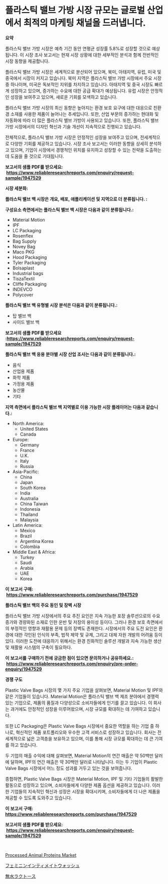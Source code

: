 <p><h1>플라스틱 밸브 가방 시장 규모는 글로벌 산업에서 최적의 마케팅 채널을 드러냅니다.</h1></p><p><strong>요약</strong></p>
<p><p>플라스틱 밸브 가방 시장은 예측 기간 동안 연평균 성장률 5.8%로 성장할 것으로 예상됩니다. 이 시장 조사 보고서는 현재 시장 상황에 대한 세부적인 분석과 함께 전반적인 시장 동향을 제공합니다.</p><p>플라스틱 밸브 가방 시장은 세계적으로 분산되어 있으며, 북미, 아태지역, 유럽, 미국 및 중국에서 시장이 커지고 있습니다. 북미 지역은 플라스틱 밸브 가방 시장에서 주요 시장 중 하나이며, 미국은 독보적인 지위를 차지하고 있습니다. 아태지역 및 중국 시장도 빠르게 성장하고 있으며, 증가하는 수요에 대한 공급 확대가 예상됩니다. 유럽 시장은 안정적인 성장을 보여주고 있으며, 새로운 기회를 모색하고 있습니다.</p><p>플라스틱 밸브 가방 시장의 최신 동향은 높아지는 환경 보호 요구에 대한 대응으로 친환경 소재를 사용한 제품이 늘어나는 추세입니다. 또한, 산업 부문의 증가하는 현대화 및 자동화에 따라 더 많은 플라스틱 밸브 가방이 사용되고 있습니다. 또한, 플라스틱 밸브 가방 시장에서의 디자인 혁신과 기술 개선이 지속적으로 진행되고 있습니다.</p><p>전체적으로, 플라스틱 밸브 가방 시장은 안정적인 성장을 보여주고 있으며, 전세계적으로 다양한 기회를 제공하고 있습니다. 시장 조사 보고서는 이러한 동향을 상세히 분석하고 있으며, 기업이 시장에서 경쟁적인 위치를 유지하고 성장할 수 있는 전략을 도출하는 데 도움을 줄 것으로 기대됩니다.</p></p>
<p><strong>보고서의 샘플 PDF를 받으세요: &nbsp;<a href="https://www.reliableresearchreports.com/enquiry/request-sample/1947529">https://www.reliableresearchreports.com/enquiry/request-sample/1947529</a></strong></p>
<p><strong>시장 세분화:</strong></p>
<p><strong> 플라스틱 밸브 백 시장은 개요, 배포, 애플리케이션 및 지역으로 더 분류됩니다. :</strong></p>
<p><strong>구성요소 측면에서는 플라스틱 밸브 백 시장은 다음과 같이 분류됩니다.:</strong></p>
<p><ul><li>Material Motion</li><li>IPF</li><li>LC Packaging</li><li>Rosenflex</li><li>Bag Supply</li><li>Novey Bag</li><li>Maco PKG</li><li>Hood Packaging</li><li>Tyler Packaging</li><li>Bolsaplast</li><li>Industrial bags</li><li>TiszaTextil</li><li>Cliffe Packaging</li><li>INDEVCO</li><li>Polycover</li></ul></p>
<p><strong> 플라스틱 밸브 백 유형별 시장 분석은 다음과 같이 분류됩니다.:</strong></p>
<p><ul><li>탑 밸브 백</li><li>사이드 밸브 백</li></ul></p>
<p><strong>보고서의 샘플 PDF를 받으세요 :<a href="https://www.reliableresearchreports.com/enquiry/request-sample/1947529">https://www.reliableresearchreports.com/enquiry/request-sample/1947529</a></strong></p>
<p><strong> 플라스틱 밸브 백 응용 분야별 시장 산업 조사는 다음과 같이 분류됩니다.:</strong></p>
<p><ul><li>음식</li><li>산업용 제품</li><li>화학 제품</li><li>가정용 제품</li><li>농산물</li><li>기타</li></ul></p>
<p><strong>지역 측면에서 플라스틱 밸브 백 지역별로 이용 가능한 시장 플레이어는 다음과 같습니다.:</strong></p>
<p><ul>
    <li>
        North America:
        <ul>
            <li>United States</li>
            <li>Canada</li>
        </ul>
    </li>
    <li>
        Europe:
        <ul>
            <li>Germany</li>
            <li>France</li>
            <li>U.K.</li>
            <li>Italy</li>
            <li>Russia</li>
        </ul>
    </li>
    <li>
        Asia-Pacific:
        <ul>
            <li>China</li>
            <li>Japan</li>
            <li>South Korea</li>
            <li>India</li>
            <li>Australia</li>
            <li>China Taiwan</li>
            <li>Indonesia</li>
            <li>Thailand</li>
            <li>Malaysia</li>
        </ul>
    </li>
    <li>
        Latin America:
        <ul>
            <li>Mexico</li>
            <li>Brazil</li>
            <li>Argentina Korea</li>
            <li>Colombia</li>
        </ul>
    </li>
    <li>
        Middle East & Africa:
        <ul>
            <li>Turkey</li>
            <li>Saudi</li>
            <li>Arabia</li>
            <li>UAE</li>
            <li>Korea</li>
        </ul>
    </li>
    </ul></p>
<p><strong>이 보고서 구매: &nbsp;<a href="https://www.reliableresearchreports.com/purchase/1947529">https://www.reliableresearchreports.com/purchase/1947529</a></strong></p>
<p><strong>플라스틱 밸브 백의 주요 동인 및 장벽 시장</strong></p>
<p><p>플라스틱 밸브 가방 시장에서의 주요 추진 요인은 지속 가능한 포장 솔루션으로의 수요 증가와 경량화된 소재로 인한 운반 및 저장의 용이성 등이다. 그러나 환경 보호 측면에서의 부정적인 영향과 재활용 문제 등의 장벽도 존재한다. 시장에서의 주요 도전 요인은 환경에 대한 각인된 인식의 부족, 법적 제약 및 규제, 그리고 대체 자원 개발의 어려움 등이 있다. 이러한 도전에 대응하기 위해서는 환경 친화적인 솔루션 개발과 지속 가능한 생산 및 재활용 시스템의 구축이 필요하다.</p></p>
<p><strong>이 보고서를 구매하기 전에 궁금한 점이 있으면 문의하거나 공유하세요.: &nbsp;<a href="https://www.reliableresearchreports.com/enquiry/pre-order-enquiry/1947529">https://www.reliableresearchreports.com/enquiry/pre-order-enquiry/1947529</a></strong></p>
<p><strong>경쟁 구도</strong></p>
<p><p>Plastic Valve Bags 시장의 몇 가지 주요 기업을 살펴보면, Material Motion 및 IPF와 같은 기업들이 있습니다. Material Motion은 플라스틱 밸브 백 제조 분야에서 경쟁력 있는 기업으로, 제품의 품질과 다양성으로 소비자들에게 인기를 끌고 있습니다. 이 회사는 과거에도 안정적인 성장을 이루어왔으며, 시장 규모를 확대하는 데 기여하고 있습니다.</p><p>또한 LC Packaging은 Plastic Valve Bags 시장에서 중요한 역할을 하는 기업 중 하나로, 혁신적인 제품 포트폴리오와 우수한 고객 서비스로 성장하고 있습니다. 회사는 전 세계적으로 넓은 고객층을 보유하고 있으며, 이를 통해 시장 규모를 확대하는 데 큰 기여를 하고 있습니다.</p><p>두 기업의 매출 수익에 대해 살펴보면, Material Motion의 연간 매출은 약 50백만 달러에 달하며, IPF의 연간 매출은 약 30백만 달러로 나타납니다. 이는 두 기업이 Plastic Valve Bags 시장에서 어느 정도 성과를 거두고 있는 것을 보여줍니다.</p><p>종합하면, Plastic Valve Bags 시장은 Material Motion, IPF 및 기타 기업들의 활발한 활동으로 성장하고 있으며, 소비자들에게 다양한 제품 옵션을 제공하고 있습니다. 이러한 기업들의 지속적인 혁신과 성장은 시장을 확대시키며, 소비자들에게 더 나은 제품을 제공할 수 있도록 도와주고 있습니다.</p></p>
<p><strong>이 보고서 구매: &nbsp; <a href="https://www.reliableresearchreports.com/purchase/1947529">https://www.reliableresearchreports.com/purchase/1947529</a></strong></p>
<p><strong>보고서의 샘플 PDF를 받으세요: &nbsp;<a href="https://www.reliableresearchreports.com/enquiry/request-sample/1947529">https://www.reliableresearchreports.com/enquiry/request-sample/1947529</a></strong><strong></strong></p>
<p>&nbsp;</p>
<p><p><a href="https://metal-farmhouse-e95.notion.site/Processed-Animal-Proteins-Market-Provides-a-Comprehensive-Analysis-Including-a-Macro-Overview-of-the-ca6331c7387548ca95deac39a8ecc6c0">Processed Animal Proteins Market</a></p><p><a href="https://github.com/RodHoppe07/Market-Research-Report-List-1/blob/main/771092012569.md">フェミニンインティメイトウォッシュ</a></p><p><a href="https://github.com/laurenreichert/Market-Research-Report-List-1/blob/main/126832812568.md">無水ラクトース</a></p></p>
